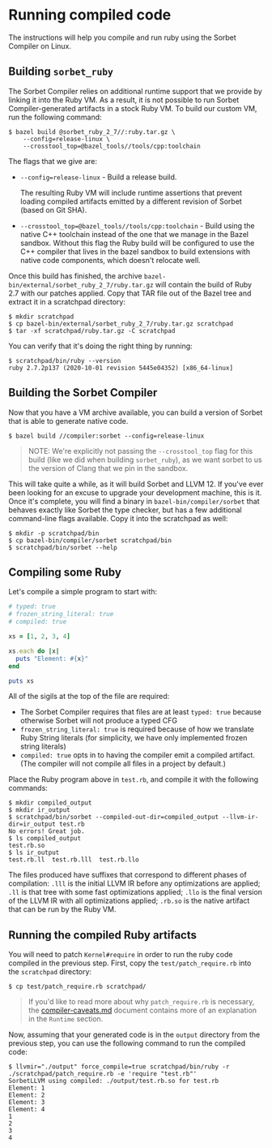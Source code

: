 # Running compiled code

The instructions will help you compile and run ruby using the Sorbet Compiler on
Linux.

## Building `sorbet_ruby`

The Sorbet Compiler relies on additional runtime support that we provide by
linking it into the Ruby VM. As a result, it is not possible to run Sorbet
Compiler-generated artifacts in a stock Ruby VM. To build our custom VM, run the
following command:

```shell
$ bazel build @sorbet_ruby_2_7//:ruby.tar.gz \
    --config=release-linux \
    --crosstool_top=@bazel_tools//tools/cpp:toolchain
```

The flags that we give are:

- `--config=release-linux` - Build a release build.

  The resulting Ruby VM will include runtime assertions that prevent loading
  compiled artifacts emitted by a different revision of Sorbet (based on Git
  SHA).

- `--crosstool_top=@bazel_tools//tools/cpp:toolchain` - Build using the native
  C++ toolchain instead of the one that we manage in the Bazel sandbox. Without
  this flag the Ruby build will be configured to use the C++ compiler that lives
  in the bazel sandbox to build extensions with native code components, which
  doesn't relocate well.

Once this build has finished, the archive
`bazel-bin/external/sorbet_ruby_2_7/ruby.tar.gz` will contain the build of
Ruby 2.7 with our patches applied. Copy that TAR file out of the Bazel tree and
extract it in a scratchpad directory:

```shell
$ mkdir scratchpad
$ cp bazel-bin/external/sorbet_ruby_2_7/ruby.tar.gz scratchpad
$ tar -xf scratchpad/ruby.tar.gz -C scratchpad
```

You can verify that it's doing the right thing by running:

```shell
$ scratchpad/bin/ruby --version
ruby 2.7.2p137 (2020-10-01 revision 5445e04352) [x86_64-linux]
```


## Building the Sorbet Compiler

Now that you have a VM archive available, you can build a version of Sorbet that
is able to generate native code.

```shell
$ bazel build //compiler:sorbet --config=release-linux
```

> NOTE: We're explicitly not passing the `--crosstool_top` flag for this build
> (like we did when building `sorbet_ruby`), as we want sorbet to us the version
> of Clang that we pin in the sandbox.

This will take quite a while, as it will build Sorbet and LLVM 12. If you've
ever been looking for an excuse to upgrade your development machine, this is it.
Once it's complete, you will find a binary in `bazel-bin/compiler/sorbet` that
behaves exactly like Sorbet the type checker, but has a few additional
command-line flags available. Copy it into the scratchpad as well:

```shell
$ mkdir -p scratchpad/bin
$ cp bazel-bin/compiler/sorbet scratchpad/bin
$ scratchpad/bin/sorbet --help
```

## Compiling some Ruby

Let's compile a simple program to start with:

```ruby
# typed: true
# frozen_string_literal: true
# compiled: true

xs = [1, 2, 3, 4]

xs.each do |x|
  puts "Element: #{x}"
end

puts xs
```

All of the sigils at the top of the file are required:

- The Sorbet Compiler requires that files are at least `typed: true` because
  otherwise Sorbet will not produce a typed CFG
- `frozen_string_literal: true` is required because of how we translate Ruby
  String literals (for simplicity, we have only implemented frozen string
  literals)
- `compiled: true` opts in to having the compiler emit a compiled artifact. (The
  compiler will not compile all files in a project by default.)

Place the Ruby program above in `test.rb`, and compile it with the following
commands:

```shell
$ mkdir compiled_output
$ mkdir ir_output
$ scratchpad/bin/sorbet --compiled-out-dir=compiled_output --llvm-ir-dir=ir_output test.rb
No errors! Great job.
$ ls compiled_output
test.rb.so
$ ls ir_output
test.rb.ll  test.rb.lll  test.rb.llo
```

The files produced have suffixes that correspond to different phases of
compilation: `.lll` is the initial LLVM IR before any optimizations are applied;
`.ll` is that tree with some fast optimizations applied; `.llo` is the final
version of the LLVM IR with all optimizations applied; `.rb.so` is the native
artifact that can be run by the Ruby VM.

## Running the compiled Ruby artifacts

You will need to patch `Kernel#require` in order to run the ruby code compiled
in the previous step. First, copy the `test/patch_require.rb` into the
`scratchpad` directory:

```
$ cp test/patch_require.rb scratchpad/
```

> If you'd like to read more about why `patch_require.rb` is necessary, the
> [compiler-caveats.md](compiler-caveats.md#runtime) document contains more of
> an explanation in the `Runtime` section.

Now, assuming that your generated code is in the `output` directory from the
previous step, you can use the following command to run the compiled code:

```
$ llvmir="./output" force_compile=true scratchpad/bin/ruby -r ./scratchpad/patch_require.rb -e 'require "test.rb"'
SorbetLLVM using compiled: ./output/test.rb.so for test.rb
Element: 1
Element: 2
Element: 3
Element: 4
1
2
3
4
```
